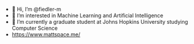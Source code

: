 - 👋 Hi, I’m @fiedler-m
- 👀 I’m interested in Machine Learning and Artificial Intelligence
- 🌱 I’m currently a graduate student at Johns Hopkins University studying Computer Science 
- https://www.mattspace.me/


<!---
fiedler-m/fiedler-m is a ✨ special ✨ repository because its `README.md` (this file) appears on your GitHub profile.
You can click the Preview link to take a look at your changes.
--->
